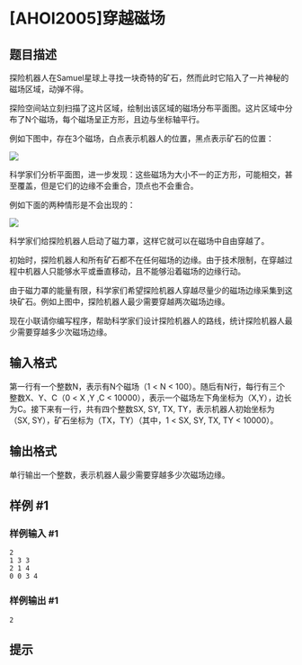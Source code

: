 # [AHOI2005]穿越磁场

## 题目描述

探险机器人在Samuel星球上寻找一块奇特的矿石，然而此时它陷入了一片神秘的磁场区域，动弹不得。

探险空间站立刻扫描了这片区域，绘制出该区域的磁场分布平面图。这片区域中分布了N个磁场，每个磁场呈正方形，且边与坐标轴平行。

例如下图中，存在3个磁场，白点表示机器人的位置，黑点表示矿石的位置：

 ![](https://cdn.luogu.com.cn/upload/pic/1642.png) 

科学家们分析平面图，进一步发现：这些磁场为大小不一的正方形，可能相交，甚至覆盖，但是它们的边缘不会重合，顶点也不会重合。

例如下面的两种情形是不会出现的：

 ![](https://cdn.luogu.com.cn/upload/pic/1643.png) 

科学家们给探险机器人启动了磁力罩，这样它就可以在磁场中自由穿越了。

初始时，探险机器人和所有矿石都不在任何磁场的边缘。由于技术限制，在穿越过程中机器人只能够水平或垂直移动，且不能够沿着磁场的边缘行动。

由于磁力罩的能量有限，科学家们希望探险机器人穿越尽量少的磁场边缘采集到这块矿石。例如上图中，探险机器人最少需要穿越两次磁场边缘。

现在小联请你编写程序，帮助科学家们设计探险机器人的路线，统计探险机器人最少需要穿越多少次磁场边缘。


## 输入格式

第一行有一个整数N，表示有N个磁场（1 < N < 100）。随后有N行，每行有三个整数X、Y、C（0 < X ,Y ,C < 10000），表示一个磁场左下角坐标为（X,Y），边长为C。接下来有一行，共有四个整数SX, SY, TX, TY，表示机器人初始坐标为（SX, SY），矿石坐标为（TX，TY）（其中，1 < SX, SY, TX, TY < 10000）。


## 输出格式

单行输出一个整数，表示机器人最少需要穿越多少次磁场边缘。


## 样例 #1

### 样例输入 #1
```
2
1 3 3 
2 1 4
0 0 3 4
```

### 样例输出 #1

```
2
```

## 提示


